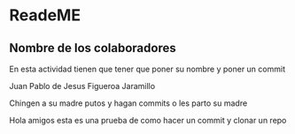 # ReadeME
## Nombre de los colaboradores
En esta actividad tienen que tener que poner su nombre y poner un commit

Juan Pablo de Jesus Figueroa Jaramillo


Chingen a su madre putos y hagan commits o les parto su madre


Hola amigos esta es una prueba de como hacer un commit y clonar un repo
